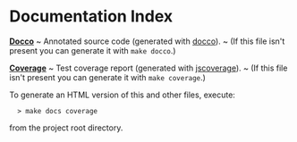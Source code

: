 # Documentation Index

**[Docco](./docco/test-phony.html)**
  ~ Annotated source code (generated with [docco](http://jashkenas.github.com/docco/)).
  ~ (If this file isn't present you can generate it with `make docco`.)

**[Coverage](./coverage.html)**
  ~ Test coverage report (generated with [jscoverage](http://siliconforks.com/jscoverage/)).
  ~ (If this file isn't present you can generate it with `make coverage`.)

To generate an HTML version of this and other files, execute:

      > make docs coverage
      
from the project root directory.
